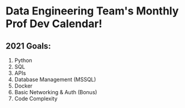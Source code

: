 # Data Engineering Team's Monthly Prof Dev Calendar!

## 2021 Goals:

1. Python
2. SQL
3. APIs
4. Database Management (MSSQL)
5. Docker
6. Basic Networking & Auth (Bonus)
7. Code Complexity
